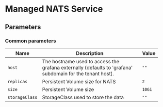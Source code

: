 # Managed NATS Service

## Parameters

### Common parameters

| Name           | Description                                                                                               | Value  |
| -------------- | --------------------------------------------------------------------------------------------------------- | ------ |
| `host`         | The hostname used to access the grafana externally (defaults to 'grafana' subdomain for the tenant host). | `""`   |
| `replicas`     | Persistent Volume size for NATS                                                                           | `2`    |
| `size`         | Persistent Volume size                                                                                    | `10Gi` |
| `storageClass` | StorageClass used to store the data                                                                       | `""`   |

